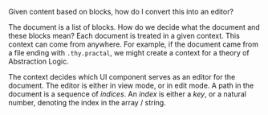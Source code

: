 Given content based on blocks, how do I convert this into an editor?

The document is a list of blocks. How do we decide what the document and these blocks mean? Each document is treated in a given context. This context can come from anywhere. For example, if the document came from a file ending with `.thy.practal`,
we might create a context for a theory of Abstraction Logic.

The context decides which UI component serves as an editor for the document.  The editor is either in view mode, or in edit mode.
A path in the document is a sequence of *indices*. An *index* is either a *key*, or a natural number, denoting the index in the array / string.